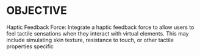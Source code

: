 # OBJECTIVE
 Haptic Feedback Force:
Integrate a haptic feedback force to allow
 users to feel tactile sensations
 when they interact with virtual elements.
This may include simulating skin texture,
 resistance to touch, or other tactile properties
 specific
